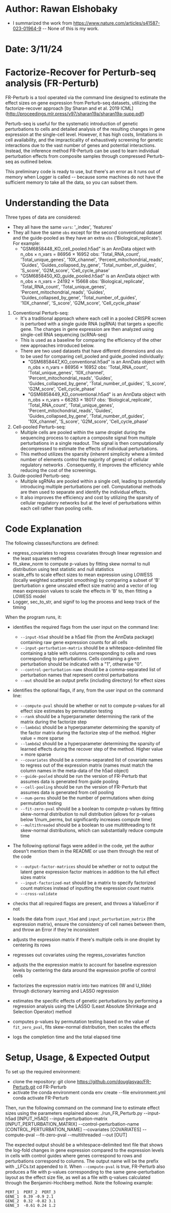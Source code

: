 # Author: Rawan Elshobaky 
- I summarized the work from https://www.nature.com/articles/s41587-023-01964-9 -- None of this is my work.

# Date: 3/11/24

# Factorize-Recover for Perturb-seq analysis (FR-Perturb)

FR-Perturb is a tool operated via the command line designed to estimate the effect sizes on gene expression from Perturb-seq datasets, utilizing the factorize-recover approach [by Sharan and et al. 2019 ICML] (http://proceedings.mlr.press/v97/sharan19a/sharan19a-supp.pdf)

Perturb-seq is useful for the systematic introduction of genetic perturbations to cells and detailed analysis of the resulting changes in gene expression at the single-cell level. However, it has high costs, limitations in cell availability, and the impracticality of exhaustively screening for genetic interactions due to the vast number of genes and potential interactions. Instead, the inference method FR-Perturb can be used to  learn individual perturbation effects from composite samples through compressed Perturb-seq as outlined below.

This preliminary code is ready to use, but there's an error as it runs out of memory when Logger is called -- because some machines do not have the sufficient memory to take all the data, so you can subset them.

# Understanding the Data
Three types of data are considered:
- They all have the same `vars`: '_index', 'features'
- They all have the same `obs` except for the second conventional dataset and the guide-pooled as they have an extra `obs` ('Biological_replicate'). For example:
    - "GSM6858448_KO_cell_pooled.h5ad" is an AnnData object with n_obs × n_vars = 86956 × 16952
    obs: 'Total_RNA_count', 'Total_unique_genes', '10X_channel', 'Percent_mitochondrial_reads', 'Guides', 'Guides_collapsed_by_gene', 'Total_number_of_guides', 'S_score', 'G2M_score', 'Cell_cycle_phase'
    - "GSM6858450_KD_guide_pooled.h5ad" is an AnnData object with n_obs × n_vars = 24192 × 15668
    obs: 'Biological_replicate', 'Total_RNA_count', 'Total_unique_genes', 'Percent_mitochondrial_reads', 'Guides', 'Guides_collapsed_by_gene', 'Total_number_of_guides', '10X_channel', 'S_score', 'G2M_score', 'Cell_cycle_phase'

1. Conventional Perturb-seq: 
    - It's a traditional approach where each cell in a pooled CRISPR screen is perturbed with a single guide RNA (sgRNA) that targets a specific gene. The changes in gene expression are then analyzed using single-cell RNA sequencing (scRNA-seq)
    - This is used as a baseline for comparing the efficiency of the other new approaches introduced below.
    - There are two used datasets that have different dimensions and `obs` to be used for comparing cell_pooled and guide_pooled individually:
        - "GSM6858447_KO_conventional.h5ad" is an AnnData object with n_obs × n_vars = 86956 × 16952 
        obs: 'Total_RNA_count', 'Total_unique_genes', '10X_channel', 'Percent_mitochondrial_reads', 'Guides', 'Guides_collapsed_by_gene', 'Total_number_of_guides', 'S_score', 'G2M_score', 'Cell_cycle_phase'
        - "GSM6858449_KD_conventional.h5ad" is an AnnData object with n_obs × n_vars = 66283 × 18017
        obs: 'Biological_replicate', 'Total_RNA_count', 'Total_unique_genes', 'Percent_mitochondrial_reads', 'Guides', 'Guides_collapsed_by_gene', 'Total_number_of_guides', '10X_channel', 'S_score', 'G2M_score', 'Cell_cycle_phase'
2. Cell-pooled Perturb-seq:
    - Multiple cells are pooled within the same droplet during the sequencing process to capture a composite signal from multiple perturbations in a single readout. The signal is then computationally decompressed to estimate the effects of individual perturbations.
    - This method utilizes the sparsity (inherent simplicity where a limited number of elements control the majority of genes) of cellular regulatory networks . Consequently, it improves the efficiency while reducing the cost of the screenings.
3. Guide-pooled Perturb-seq:
    - Multiple sgRNAs are pooled within a single cell, leading to potentially introducing multiple perturbations per cell. Computational methods are then used to separate and identify the individual effects.
    - It also improves the efficiency and cost by utilizing the sparsity of cellular regulatory networks but at the level of perturbations within each cell rather than pooling cells.

# Code Explanation

The following classes/functions are defined:
- regress_covariates to regress covariates through linear regression and the least squares method 
- fit_skew_norm to compute p-values by fitting skew normal to null distribution using test statistic and null statistics
- scale_effs to scale effect sizes to mean expression using LOWESS (locally weighted scatterplot smoothing) by comparing a subset of 'B' (perturbation x gene unscaled effect size matrix) and a vector of log mean expression values to scale the effects in 'B' to, then fitting a LOWESS model
- Logger, sec_to_str, and signif to log the process and keep track of the timing

When the program runs, it:
- identifies the required flags from the user input on the command line:
    - `--input-h5ad` should be a h5ad file (from the AnnData package) containing raw gene expression counts for all cells
    - `--input-perturbation-matrix` should be a whitespace-delimited file containing a table with columns corresponding to cells and rows corresponding to perturbations. Cells containing a given perturbation should be indicated with a "1", otherwise "0".
    - `--control-perturbation-name` should be a comma-separated list of perturbation names that represent control perturbations
    - `--out` should be an output prefix (including directory) for effect sizes 

- identifies the optional flags, if any, from the user input on the command line:
    - `--compute-pval` should be whether or not to compute p-values for all effect size estimates by permutation testing
    - `--rank` should be a hyperparameter determining the rank of the matrix during the factorize step
    - `--lambda1` should be a hyperparameter determining the sparsity of the factor matrix during the factorize step of the method. Higher value = more sparse
    - `--lambda2` should be a hyperparameter determining the sparsity of learned effects during the recover step of the method. Higher value = more sparse
    - `--covariates` should be a comma-separated list of covariate names to regress out of the expression matrix (names must match the column names in the meta-data of the h5ad object)
    - `--guide-pooled` should be run the version of FR-Perturb that assumes data is generated from guide pooling 
    - `--cell-pooling` should be run the version of FR-Perturb that assumes data is generated from cell pooling 
    - `--num-perms` should be the number of permutations when doing permutation testing 
    - `--fit-zero-pval` should be a boolean to compute p-values by fitting skew-normal distribution to null distribution (allows for p-values below 1/num_perms, but significantly increases compute time)
    - `--multithreaded` should be a boolean to use multithreading to fit skew-normal distributions, which can substantially reduce compute time

- The following optional flags were added in the code, yet the author doesn't mention them in the README or use them through the rest of the code
    - `--output-factor-matrices` should be whether or not to output the latent gene expression factor matrices in addition to the full effect sizes matrix
    - `--input-factorized-mat` should be a matrix to specify factorized count matrices instead of inputting the expression count matrix
    - `--cross-validate`

- checks that all required flagss are present, and throws a ValueError if not
- loads the data from `input_h5ad` and `input_perturbation_matrix` (the expression matrix), ensure the consistency of cell names between them, and throw an Error if they're inconsistent
- adjusts the expression matrix if there's multiple cells in one droplet by centering its rows
- regresses out covariates using the regress_covariates function
- adjusts the the expression matrix to account for baseline expression levels by centering the data around the expression profile of control cells
- factorizes the expression matrix into two matrices (W and U_tilde) through dictionary learning and LASSO regression
- estimates the specific effects of genetic perturbations by performing a regression analysis using the LASSO (Least Absolute Shrinkage and Selection Operator) method
- computes p-values by permutation testing based on the value of `fit_zero_pval`, fits skew-normal distribution, then scales the effects
- logs the completion time and the total elapsed time

# Setup, Usage, & Expected Output

To set up the required environment:
- clone the repository:
    git clone https://github.com/douglasyao/FR-Perturb.git
    cd FR-Perturb
- activate the conda environment
    conda env create --file environment.yml
    conda activate FR-Perturb

Then, run the following command on the command line to estimate effect sizes using the parameters explained above:
    ./run_FR_Perturb.py --input-h5ad [INPUT_H5AD] --input-perturbation-matrix [INPUT_PERTURBATION_MATRIX] --control-perturbation-name [CONTROL_PERTURBATION_NAME] --covariates [COVARIATES] --compute-pval --fit-zero-pval --multithreaded --out [OUT]

The expected output should be a whitespace-delimited text file that shows the log-fold changes in gene expression compared to the expression levels in cells with control guides where genes correspond to rows and perturbations correspond to columns. The output name will be the prefix with _LFCs.txt appended to it. When `--compute-pval` is true, FR-Perturb also produces a file with p-values corresponding to the same gene-perturbation layout as the effect size file, as well as a file with q-values calculated through the Benjamini-Hochberg method. Note the following example:

```
PERT_1  PERT_2  PERT_3
GENE_1  0.39 -0.9 2.1 
GENE_2  0.32 -0.82 3.1
GENE_3  -0.61 0.24 1.2
```

